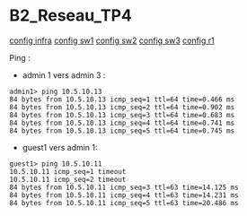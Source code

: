 # B2_Reseau_TP4

[config infra](https://github.com/akhadimer/B2_Reseau_TP4/blob/master/infra-sw1.conf)
[config sw1](https://github.com/akhadimer/B2_Reseau_TP4/blob/master/client-sw1.conf)
[config sw2](https://github.com/akhadimer/B2_Reseau_TP4/blob/master/client-sw2.conf)
[config sw3](https://github.com/akhadimer/B2_Reseau_TP4/blob/master/client-sw3.conf)
[config r1](https://github.com/akhadimer/B2_Reseau_TP4/blob/master/r1.conf)

Ping :
- admin 1 vers admin 3 :
```
admin1> ping 10.5.10.13
84 bytes from 10.5.10.13 icmp_seq=1 ttl=64 time=0.466 ms
84 bytes from 10.5.10.13 icmp_seq=2 ttl=64 time=0.902 ms
84 bytes from 10.5.10.13 icmp_seq=3 ttl=64 time=0.683 ms
84 bytes from 10.5.10.13 icmp_seq=4 ttl=64 time=0.741 ms
84 bytes from 10.5.10.13 icmp_seq=5 ttl=64 time=0.745 ms
```

- guest1 vers admin 1:

```
guest1> ping 10.5.10.11
10.5.10.11 icmp_seq=1 timeout
10.5.10.11 icmp_seq=2 timeout
84 bytes from 10.5.10.11 icmp_seq=3 ttl=63 time=14.125 ms
84 bytes from 10.5.10.11 icmp_seq=4 ttl=63 time=14.231 ms
84 bytes from 10.5.10.11 icmp_seq=5 ttl=63 time=20.486 ms
```
